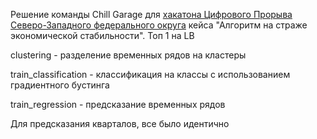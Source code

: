 Решение команды Chill Garage для [хакатона Цифрового Прорыва Северо-Западного федерального округа](https://hacks-ai.ru/hackathons/757124) кейса "Алгоритм на страже экономической стабильности". Топ 1 на LB


clustering - разделение временных рядов на кластеры

train_classification - классификация на классы с использованием градиентного бустинга

train_regression - предсказание временных рядов

Для предсказания кварталов, все было идентично
